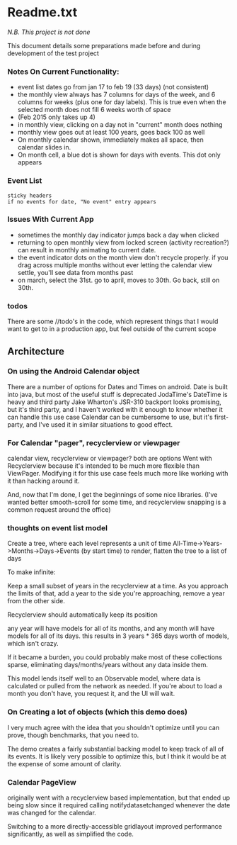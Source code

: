 # Readme.txt

*N.B. This project is not done* 

This document details some preparations made before and during development of the test project

### Notes On Current Functionality:


 - event list dates go from jan 17 to feb 19 (33 days) (not consistent)
 - the monthly view always has 7 columns for days of the week, and 6 columns for weeks (plus one for day labels). This is true even when the selected month does not fill 6 weeks worth of space
 - (Feb 2015 only takes up 4)
 - in monthly view, clicking on a day not in "current" month does nothing
 - monthly view goes out at least 100 years, goes back 100 as well
 - On monthly calendar shown, immediately makes all space, then calendar slides in.
 - On month cell, a blue dot is shown for days with events. This dot only appears 

### Event List
    sticky headers
    if no events for date, "No event" entry appears


### Issues With Current App
 - sometimes the monthly day indicator jumps back a day when clicked
 - returning to open monthly view from locked screen (activity recreation?) can result in monthly animating to current date.
 - the event indicator dots on the month view don't recycle properly. if you drag across multiple months without ever letting the calendar view settle, you'll see data from months past 
 - on march, select the 31st. go to april, moves to 30th. Go back, still on 30th. 


### todos
There are some //todo's in the code, which represent things that I would want to get to in a production app, but feel outside of the current scope

## Architecture
### On using the Android Calendar object
There are a number of options for Dates and Times on android. 
Date is built into java, but most of the useful stuff is deprecated
JodaTime's DateTime is heavy and third party
Jake Wharton's JSR-310 backport looks promising, but it's third party, and I haven't worked with it enough to know whether it can handle this use case
Calendar can be cumbersome to use, but it's first-party, and I've used it in similar situations to good effect. 

### For Calendar "pager", recyclerview or viewpager
calendar view, recyclerview or viewpager?
both are options
Went with Recyclerview because it's intended to be much more flexible than ViewPager. Modifying it for this use case feels much more like working with it than hacking around it. 

And, now that I'm done, I get the beginnings of some nice libraries. (I've wanted better smooth-scroll for some time, and recyclerview snapping is a common request around the office)

### thoughts on event list model
Create a tree, where each level represents a unit of time
All-Time->Years->Months->Days->Events (by start time)
to render, flatten the tree to a list of days

To make infinite: 

Keep a small subset of years in the recyclerview at a time. As you approach the limits of that, add a year to the side you're approaching, remove a year from the other side. 

Recyclerview should automatically keep its position

any year will have models for all of its months, and any month will have models for all of its days. this results in 3 years * 365 days worth of models, which isn't crazy.

If it became a burden, you could probably make most of these collections sparse, eliminating days/months/years without any data inside them. 

This model lends itself well to an Observable model, where data is calculated or pulled from the network as needed. If you're about to load a month you don't have, you request it, and the UI will wait. 

### On Creating a lot of objects (which this demo does)
I very much agree with the idea that you shouldn't optimize until you can prove, though benchmarks, that you need to. 

The demo creates a fairly substantial backing model to keep track of all of its events. It is likely very possible to optimize this, but I think it would be at the expense of some amount of clarity. 

### Calendar PageView
originally went with a recyclerview based implementation, but that ended up being slow since it required calling notifydatasetchanged whenever the date was changed for the calendar. 

Switching to a more directly-accessible gridlayout improved performance significantly, as well as simplified the code. 
